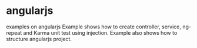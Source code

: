 # angularjs
examples on angularjs
Example shows how to create controller, service, ng-repeat and Karma unit test using injection.
Example also shows how to structure angularjs project.
